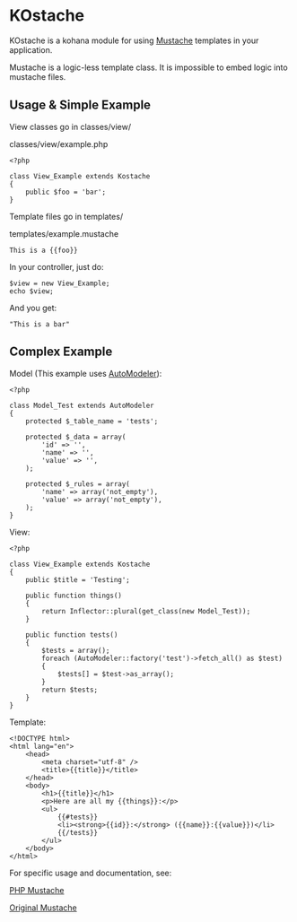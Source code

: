 KOstache
============

KOstache is a kohana module for using [Mustache](http://defunkt.github.com/mustache/) templates in your application.

Mustache is a logic-less template class. It is impossible to embed logic into mustache files.

Usage & Simple Example
-----

View classes go in classes/view/

classes/view/example.php

	<?php

	class View_Example extends Kostache
	{
		public $foo = 'bar';
	}

Template files go in templates/

templates/example.mustache

	This is a {{foo}}

In your controller, just do:

	$view = new View_Example;
	echo $view;

And you get:

	"This is a bar"

Complex Example
-----

Model (This example uses [AutoModeler](http://github.com/zombor/Auto-Modeler)):

	<?php

	class Model_Test extends AutoModeler
	{
		protected $_table_name = 'tests';

		protected $_data = array(
			'id' => '',
			'name' => '',
			'value' => '',
		);

		protected $_rules = array(
			'name' => array('not_empty'),
			'value' => array('not_empty'),
		);
	}

View:

	<?php

	class View_Example extends Kostache
	{
		public $title = 'Testing';

		public function things()
		{
			return Inflector::plural(get_class(new Model_Test));
		}

		public function tests()
		{
			$tests = array();
			foreach (AutoModeler::factory('test')->fetch_all() as $test)
			{
				$tests[] = $test->as_array();
			}
			return $tests;
		}
	}

Template:

	<!DOCTYPE html>
	<html lang="en">
		<head>
			<meta charset="utf-8" />
			<title>{{title}}</title>
		</head>
		<body>
			<h1>{{title}}</h1>
			<p>Here are all my {{things}}:</p>
			<ul>
				{{#tests}}
				<li><strong>{{id}}:</strong> ({{name}}:{{value}})</li>
				{{/tests}}
			</ul>
		</body>
	</html>

For specific usage and documentation, see:

[PHP Mustache](http://github.com/bobthecow/mustache.php)

[Original Mustache](http://defunkt.github.com/mustache/)
